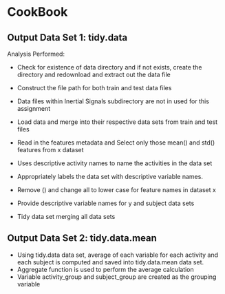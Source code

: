 # CookBook

## Output Data Set 1: tidy.data

Analysis Performed:
* Check for existence of data directory and if not exists, create the directory
and redownload and extract out the data file

* Construct the file path for both train and test data files
* Data files within Inertial Signals subdirectory are not in used for this assignment
* Load data and merge into their respective data sets from train and test files
* Read in the features metadata and Select only those mean() and std() features from x dataset
* Uses descriptive activity names to name the activities in the data set
* Appropriately labels the data set with descriptive variable names. 
* Remove () and change all to lower case for feature names in dataset x
* Provide descriptive variable names for y and subject data sets
* Tidy data set merging all data sets


## Output Data Set 2: tidy.data.mean

* Using tidy.data data set, average of each variable for each activity and each subject is computed and saved into tidy.data.mean data set. 
* Aggregate function is used to perform the average calculation
* Variable activity_group and subject_group are created as the grouping variable 

